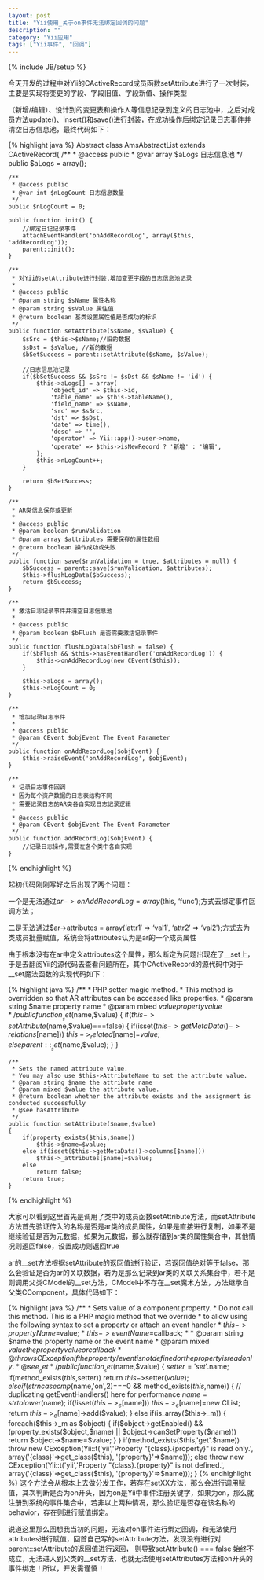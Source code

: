 ```yaml
---
layout: post
title: "Yii使用_关于on事件无法绑定回调的问题"
description: ""
category: "Yii应用"
tags: ["Yii事件", "回调"]
---
```

{% include JB/setup %}

今天开发的过程中对Yii的CActiveRecord成员函数setAttribute进行了一次封装，主要是实现将变更的字段、字段旧值、字段新值、操作类型

（新增/编辑）、设计到的变更表和操作人等信息记录到定义的日志池中，之后对成员方法update()、insert()和save()进行封装，在成功操作后绑定记录日志事件并清空日志信息池，最终代码如下：

{% highlight java %}
Abstract class AmsAbstractList extends CActiveRecord{
    /**
     * @access public
     * @var array $aLogs 日志信息池
     */
    public $aLogs = array();

    /**
     * @access public
     * @var int $nLogCount 日志信息数量
     */
    public $nLogCount = 0;

    public function init() {
        //绑定日记记录事件
        attachEventHandler('onAddRecordLog', array($this, 'addRecordLog'));
        parent::init();
    }

    /**
     * 对Yii的setAttribute进行封装,增加变更字段的日志信息池记录
     *
     * @access public
     * @param string $sName 属性名称
     * @param string $sValue 属性值
     * @return boolean 基类设置属性值是否成功的标识
     */
    public function setAttribute($sName, $sValue) {
        $sSrc = $this->$sName;//旧的数据
        $sDst = $sValue; //新的数据
        $bSetSuccess = parent::setAttribute($sName, $sValue);

        //日志信息池记录
        if($bSetSuccess && $sSrc != $sDst && $sName != 'id') {
            $this->aLogs[] = array(
                'object_id' => $this->id,
                'table_name' => $this->tableName(),
                'field_name' => $sName,
                'src' => $sSrc,
                'dst' => $sDst,
                'date' => time(),
                'desc' => '',
                'operator' => Yii::app()->user->name,
                'operate' => $this->isNewRecord ? '新增' : '编辑',
            );
            $this->nLogCount++;
        }

        return $bSetSuccess;
    }

    /**
     * AR类信息保存或更新
     *
     * @access public
     * @param boolean $runValidation
     * @param array $attributes 需要保存的属性数组
     * @return boolean 操作成功或失败
     */
    public function save($runValidation = true, $attributes = null) {
        $bSuccess = parent::save($runValidation, $attributes);
        $this->flushLogData($bSuccess);
        return $bSuccess;
    }

    /**
     * 激活日志记录事件并清空日志信息池
     *
     * @access public
     * @param boolean $bFlush 是否需要激活记录事件
     */
    public function flushLogData($bFlush = false) {
        if($bFlush && $this->hasEventHandler('onAddRecordLog')) {
            $this->onAddRecordLog(new CEvent($this));
        }

        $this->aLogs = array();
        $this->nLogCount = 0;
    }

    /**
     * 增加记录日志事件
     *
     * @access public
     * @param CEvent $objEvent The Event Parameter
     */
    public function onAddRecordLog($objEvent) {
        $this->raiseEvent('onAddRecordLog', $objEvent);
    }

    /**
     * 记录日志事件回调
     * 因为每个资产数据的日志表结构不同
     * 需要记录日志的AR类各自实现日志记录逻辑
     *
     * @access public
     * @param CEvent $objEvent The Event Parameter
     */
    public function addRecordLog($objEvent) {
        //记录日志操作,需要在各个类中各自实现
    }
{% endhighlight %}

起初代码刚刚写好之后出现了两个问题：

一个是无法通过$ar->onAddRecordLog = array($this, ‘func’);方式去绑定事件回调方法；

二是无法通过$ar->attributes = array(‘attr1′ => ‘val1′, ‘attr2′ => ‘val2′);方式去为类成员批量赋值，系统会将attributes认为是ar的一个成员属性

由于根本没有在ar中定义attributes这个属性，那么断定为问题出现在了__set上，于是去翻阅Yii的源代码去查看问题所在，其中CActiveRecord的源代码中对于__set魔法函数的实现代码如下：

{% highlight java %}
    /**
     * PHP setter magic method.
     * This method is overridden so that AR attributes can be accessed like properties.
     * @param string $name property name
     * @param mixed $value property value
     */
    public function __set($name,$value)
    {
        if($this->setAttribute($name,$value)===false)
        {
            if(isset($this->getMetaData()->relations[$name]))
                $this->_related[$name]=$value;
            else
                parent::__set($name,$value);
        }
    }

    /**
     * Sets the named attribute value.
     * You may also use $this->AttributeName to set the attribute value.
     * @param string $name the attribute name
     * @param mixed $value the attribute value.
     * @return boolean whether the attribute exists and the assignment is conducted successfully
     * @see hasAttribute
     */
    public function setAttribute($name,$value)
    {
        if(property_exists($this,$name))
            $this->$name=$value;
        else if(isset($this->getMetaData()->columns[$name]))
            $this->_attributes[$name]=$value;
        else
            return false;
        return true;
    }
{% endhighlight %}

大家可以看到这里首先是调用了类中的成员函数setAttribute方法，而setAttribute方法首先验证传入的名称是否是ar类的成员属性，如果是直接进行复制，如果不是继续验证是否为元数据，如果为元数据，那么就存储到ar类的属性集合中，其他情况则返回false，设置成功则返回true

ar的__set方法根据setAttribute的返回值进行验证，若返回值绝对等于false，那么会验证是否为ar的关联数据，若为是那么记录到ar类的关联关系集合中，若不是则调用父类CModel的__set方法，CModel中不存在__set魔术方法，方法继承自父类CComponent，具体代码如下：

{% highlight java %}
/**
     * Sets value of a component property.
     * Do not call this method. This is a PHP magic method that we override
     * to allow using the following syntax to set a property or attach an event handler
     * $this->propertyName=$value;
     * $this->eventName=$callback;
     *
     * @param string $name the property name or the event name
     * @param mixed $value the property value or callback
     * @throws CException if the property/event is not defined or the property is read only.
     * @see __get
     */
     public function __set($name,$value)
     {
         $setter='set'.$name;
         if(method_exists($this,$setter))
             return $this->$setter($value);
         else if(strncasecmp($name,'on',2)===0 && method_exists($this,$name))
         {
             // duplicating getEventHandlers() here for performance
             $name=strtolower($name);
             if(!isset($this->_e[$name]))
                 $this->_e[$name]=new CList;
             return $this->_e[$name]->add($value);
         }
         else if(is_array($this->_m))
         {
             foreach($this->_m as $object)
             {
                 if($object->getEnabled() && (property_exists($object,$name) || $object->canSetProperty($name)))
                     return $object->$name=$value;
             }
         }
         if(method_exists($this,'get'.$name))
             throw new CException(Yii::t('yii','Property "{class}.{property}" is read only.', array('{class}'=>get_class($this), '{property}'=>$name)));
         else
             throw new CException(Yii::t('yii','Property "{class}.{property}" is not defined.',
array('{class}'=>get_class($this), '{property}'=>$name)));
    }
{% endhighlight %}
这个方法会从根本上去做分发工作，若存在setXX方法，那么会进行调用赋值，其次判断是否为on开头，因为on是Yii中事件注册关键字，如果为on，那么就注册到系统的事件集合中，若非以上两种情况，那么验证是否存在该名称的behavior，存在则进行赋值绑定。

说道这里那么回想我当初的问题，无法对on事件进行绑定回调，和无法使用attributes进行赋值，回首自己写的setAttribute方法，发现没有进行对parent::setAttribute的返回值进行返回， 则导致setAttribute() === false 始终不成立，无法进入到父类的__set方法，也就无法使用setAttributes方法和on开头的事件绑定！所以，开发需谨慎！
